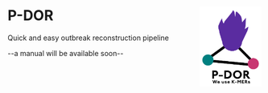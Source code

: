 # P-DOR <img src='pdor1.png' align="right" height="159" />
Quick and easy outbreak reconstruction pipeline

--a manual will be available soon--

